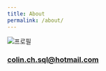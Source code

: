 ```yaml
---
title: About
permalink: /about/
---
```


![프로필](images/2018-03-28-1.PNG)

### colin.ch.sql@hotmail.com
